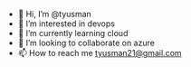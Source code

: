 - 👋 Hi, I’m @tyusman
- 👀 I’m interested in devops
- 🌱 I’m currently learning cloud
- 💞️ I’m looking to collaborate on azure
- 📫 How to reach me tyusman21@gmail.com

<!---
tyusman/tyusman is a ✨ special ✨ repository because its `README.md` (this file) appears on your GitHub profile.
You can click the Preview link to take a look at your changes.
--->
